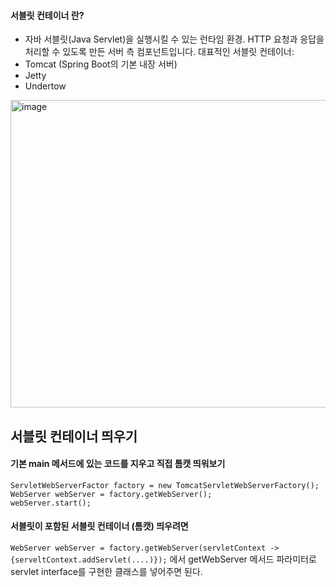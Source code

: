 

#### 서블릿 컨테이너 란?
 * 자바 서블릿(Java Servlet)을 실행시킬 수 있는 런타임 환경. HTTP 요청과 응답을 처리할 수 있도록 만든 서버 측 컴포넌트입니다.
대표적인 서블릿 컨테이너:
 * Tomcat (Spring Boot의 기본 내장 서버)
 * Jetty
 * Undertow
<img width="915" height="492" alt="image" src="https://github.com/user-attachments/assets/c281e70d-3752-4326-a40f-f44b9d298d53" />


## 서블릿 컨테이너 띄우기
#### 기본 main 메서드에 있는 코드를 지우고 직접 톰캣 띄워보기
```
ServletWebServerFactor factory = new TomcatServletWebServerFactory();
WebServer webServer = factory.getWebServer();
webServer.start();
```

#### 서블릿이 포함된 서블릿 컨테이너 (톰캣) 띄우려면
`WebServer webServer = factory.getWebServer(servletContext -> {serveltContext.addServlet(....)});` 
에서 getWebServer 메서드 파라미터로 servlet interface를 구현한 클래스를 넣어주면 된다.
